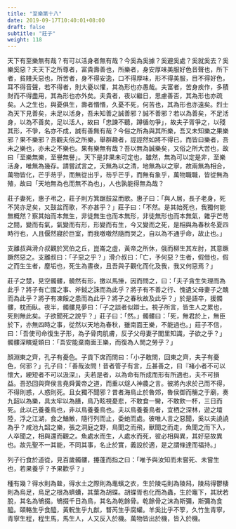 ```yaml
---
title: "至樂第十八"
date: 2019-09-17T10:40:01+08:00
draft: false
subtitle: "莊子"
weight: 118
---
```




天下有至樂無有哉？有可以活身者無有哉？今奚為奚據？奚避奚處？奚就奚去？奚樂奚惡？夫天下之所尊者，富貴壽善也，所樂者，身安厚味美服好色音聲也，所下者，貧賤夭惡也，所苦者，身不得安逸，口不得厚味，形不得美服，目不得好色，耳不得音聲，若不得者，則大憂以懼，其為形也亦愚哉。夫富者，苦身疾作，多積財而不得盡用，其為形也亦外矣。夫貴者，夜以繼日，思慮善否，其為形也亦疏矣。人之生也，與憂俱生，壽者惽惽，久憂不死，何苦也，其為形也亦遠矣。烈士為天下見善矣，未足以活身，吾未知善之誠善邪？誠不善邪？若以為善矣，不足活身，以為不善矣，足以活人，故曰「忠諫不聽，蹲循勿爭」，故夫子胥爭之，以殘其形，不爭，名亦不成，誠有善無有哉？今俗之所為與其所樂，吾又未知樂之果樂邪？果不樂邪？吾觀夫俗之所樂，舉群趣者，誙誙然如將不得已，而皆曰樂者，吾未之樂也，亦未之不樂也。果有樂無有哉？吾以無為誠樂矣，又俗之所大苦也，故曰「至樂無樂，至譽無譽」。天下是非果未可定也，雖然，無為可以定是非，至樂活身，唯無為幾存。請嘗試言之，天無為以之清，地無為以之寧，故兩無為相合，萬物皆化，芒乎芴乎，而無從出乎，芴乎芒乎，而無有象乎，萬物職職，皆從無為殖，故曰「天地無為也而無不為也」，人也孰能得無為哉？



莊子妻死，惠子弔之，莊子則方箕踞鼓盆而歌。惠子曰：「<span class="text-secondary">與人居，長子老身，死不哭亦足矣，又鼓盆而歌，不亦甚乎？</span>」莊子曰：「<span class="text-secondary">不然。是其始死也，我獨何能無概然？察其始而本無生，非徒無生也而本無形，非徒無形也而本無氣，雜乎芒芴之間，變而有氣，氣變而有形，形變而有生，今又變而之死，是相與為春秋冬夏四時行也，人且偃然寢於巨室，而我噭噭然隨而哭之，自以為不通乎命，故止也。</span>」



支離叔與滑介叔觀於冥伯之丘，崑崙之虛，黃帝之所休，俄而柳生其左肘，其意蹶蹶然惡之。支離叔曰：「<span class="text-secondary">子惡之乎？</span>」滑介叔曰：「<span class="text-secondary">亡，予何惡？生者，假借也，假之而生生者，塵垢也，死生為晝夜，且吾與子觀化而化及我，我又何惡焉？</span>」



莊子之楚，見空髑髏，髐然有形，撽以馬捶，因而問之，曰：「<span class="text-secondary">夫子貪生失理而為此乎？將子有亡國之事、斧鉞之誅而為此乎？將子有不善之行、愧遺父母妻子之醜而為此乎？將子有凍餒之患而為此乎？將子之春秋故及此乎？</span>」於是語卒，援髑髏，枕而臥。夜半，髑髏見夢曰：「<span class="text-secondary">子之談者似辯士。視子所言，皆生人之累也，死則無此矣。子欲聞死之說乎？</span>」莊子曰：「<span class="text-secondary">然。</span>」髑髏曰：「<span class="text-secondary">死，無君於上，無臣於下，亦無四時之事，從然以天地為春秋，雖南面王樂，不能過也。</span>」莊子不信，曰：「<span class="text-secondary">吾使司命復生子形，為子骨肉肌膚，反子父母妻子閭里知識，子欲之乎？</span>」髑髏深矉蹙頞曰：「<span class="text-secondary">吾安能棄南面王樂，而復為人閒之勞乎？</span>」



顏淵東之齊，孔子有憂色。子貢下席而問曰：「<span class="text-secondary">小子敢問，回東之齊，夫子有憂色，何邪？</span>」孔子曰：「<span class="text-secondary">善哉汝問！昔者管子有言，丘甚善之，曰『褚小者不可以懷大，綆短者不可以汲深』，夫若是者，以為命有所成而形有所適也，夫不可損益。吾恐回與齊侯言堯舜黃帝之道，而重以燧人神農之言。彼將內求於己而不得，不得則惑，人惑則死。且女獨不聞邪？昔者海鳥止於魯郊，魯侯御而觴之于廟，奏九韶以為樂，具太牢以為膳，鳥乃眩視憂悲，不敢食一臠，不敢飲一杯，三日而死。此以己養養鳥也，非以鳥養養鳥也。夫以鳥養養鳥者，宜栖之深林，遊之壇陸，浮之江湖，食之鰌䱔，隨行列而止，委虵而處。彼唯人言之惡聞，奚以夫譊譊為乎？咸池九韶之樂，張之洞庭之野，鳥聞之而飛，獸聞之而走，魚聞之而下入，人卒聞之，相與還而觀之。魚處水而生，人處水而死，彼必相與異，其好惡故異也。故先聖不一其能，不同其事，名止於實，義設於適，是之謂條達而福持。</span>」



列子行食於道從，見百歲髑髏，攓蓬而指之曰：「<span class="text-secondary">唯予與汝知而未嘗死、未嘗生也，若果養乎？予果歡乎？</span>」



種有幾？得水則為㡭，得水土之際則為鼃蠙之衣，生於陵屯則為陵舄，陵舄得鬱棲則為烏足，烏足之根為蠐螬，其葉為胡蝶。胡蝶胥也化而為蟲，生於竈下，其狀若脫，其名為鴝掇。鴝掇千日為鳥，其名為乾餘骨。乾餘骨之沫為斯彌，斯彌為食醯。頤輅生乎食醯，黃軦生乎九猷，瞀芮生乎腐蠸。羊奚比乎不箰，久竹生青寧，青寧生程，程生馬，馬生人，人又反入於機。萬物皆出於機，皆入於機。